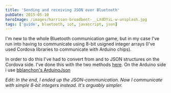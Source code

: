 ```yaml
---
title: 'Sending and receiving JSON over Bluetooth'
pubDate: 2015-05-10
heroImage: /images/harrison-broadbent-__LXdDYiL-w-unsplash.jpg
tags: ['guide', bluetooth, iot, javascript, json]
---
```


I'm new to the whole Bluetooth communication game, but in my case I've run into having to communicate using 8-bit usigned integer arrays (I've used Cordova libraries to communicate with Arduino chips).

In order to do this I've had to convert from and to JSON structures on the Cordova side. I've done this with the two methods [here](https://gist.github.com/tomfa/706d10fed78c497731ac 'Github Gist: Javascript-intarray'). On the Arduino side i use [bblanchon's ArduinoJson](https://github.com/bblanchon/ArduinoJson)

_Edit: In the end, I ended up the JSON-communication. Now I communicate with simple 8-bit integers instead. It's arguably simpler._
